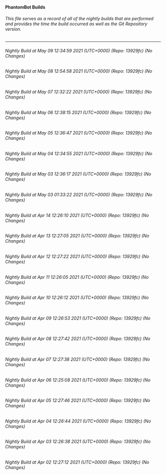 **PhantomBot Builds**

###### This file serves as a record of all of the nightly builds that are performed and provides the time the build occurred as well as the Git Repository version.
-------------------------------------------------------------------------------------------------------------
###### Nightly Build at May 09 12:34:59 2021 (UTC+0000) (Repo: 13929fc) (No Changes)
###### Nightly Build at May 08 12:54:58 2021 (UTC+0000) (Repo: 13929fc) (No Changes)
###### Nightly Build at May 07 12:32:22 2021 (UTC+0000) (Repo: 13929fc) (No Changes)
###### Nightly Build at May 06 12:38:15 2021 (UTC+0000) (Repo: 13929fc) (No Changes)
###### Nightly Build at May 05 12:36:47 2021 (UTC+0000) (Repo: 13929fc) (No Changes)
###### Nightly Build at May 04 12:34:55 2021 (UTC+0000) (Repo: 13929fc) (No Changes)
###### Nightly Build at May 03 12:36:17 2021 (UTC+0000) (Repo: 13929fc) (No Changes)
###### Nightly Build at May 03 01:33:22 2021 (UTC+0000) (Repo: 13929fc) (No Changes)
###### Nightly Build at Apr 14 12:26:10 2021 (UTC+0000) (Repo: 13929fc) (No Changes)
###### Nightly Build at Apr 13 12:27:05 2021 (UTC+0000) (Repo: 13929fc) (No Changes)
###### Nightly Build at Apr 12 12:27:22 2021 (UTC+0000) (Repo: 13929fc) (No Changes)
###### Nightly Build at Apr 11 12:26:05 2021 (UTC+0000) (Repo: 13929fc) (No Changes)
###### Nightly Build at Apr 10 12:26:12 2021 (UTC+0000) (Repo: 13929fc) (No Changes)
###### Nightly Build at Apr 09 12:26:53 2021 (UTC+0000) (Repo: 13929fc) (No Changes)
###### Nightly Build at Apr 08 12:27:42 2021 (UTC+0000) (Repo: 13929fc) (No Changes)
###### Nightly Build at Apr 07 12:27:38 2021 (UTC+0000) (Repo: 13929fc) (No Changes)
###### Nightly Build at Apr 06 12:25:08 2021 (UTC+0000) (Repo: 13929fc) (No Changes)
###### Nightly Build at Apr 05 12:27:46 2021 (UTC+0000) (Repo: 13929fc) (No Changes)
###### Nightly Build at Apr 04 12:26:44 2021 (UTC+0000) (Repo: 13929fc) (No Changes)
###### Nightly Build at Apr 03 12:26:38 2021 (UTC+0000) (Repo: 13929fc) (No Changes)
###### Nightly Build at Apr 02 12:27:12 2021 (UTC+0000) (Repo: 13929fc) (No Changes)
